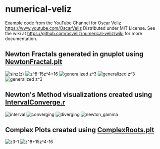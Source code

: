 # numerical-veliz

Example code from the YouTube Channel for Oscar Veliz <https://www.youtube.com/OscarVeliz>
Distributed under MIT License.
See the wiki at <https://github.com/osveliz/numerical-veliz/wiki> for more documentation.

## Newton Fractals generated in gnuplot using [NewtonFractal.plt](https://github.com/osveliz/numerical-veliz/tree/master/src/rootfinding/NewtonFractal.plt)

![sinz(z)](photos/NewtonFractal/sin3.png)
![z^8-15z^4+16](photos/NewtonFractal/z8-1.png)
![generalized z^3](photos/NewtonFractal/zcube8.png)
![generalized z^3](photos/NewtonFractal/z3/RGB.png)
![generalized z^3](photos/NewtonFractal/z8/combine.png)

## Newton's Method visualizations created using [IntervalConverge.r](https://github.com/osveliz/numerical-veliz/tree/master/src/rootfinding/IntervalConverge.r)

![interval](photos/NewtonInterval/basic_interval.svg)
![converging](photos/NewtonInterval/newton_converge.svg)
![diverging](photos/NewtonInterval/newton_diverge.svg)
![newton_gamma](photos/NewtonInterval/wide_newton.svg)

## Complex Plots created using [ComplexRoots.plt](https://github.com/osveliz/numerical-veliz/blob/master/src/rootfinding/ComplexRoots.plt)
![z3-1](photos/ComplexRoots/z3-1.png)
![z^8+15z^4-16](photos/ComplexRoots/z8%2B15z4-15.png)

